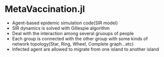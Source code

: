 # MetaVaccination.jl

- Agent-based epidemic simulation code(SIR model)
- SIR dynamics is solved with Gillespie algorithm
- Deal with the interaction among several gruoups of people
- Each group is connected with the other group with some kinds of network topology(Star, Ring, Wheel, Complete graph...etc)
- Infected agent are allowed to migrate from one island to another island
